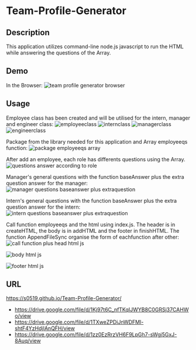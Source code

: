 # Team-Profile-Generator


## Description
This application  utilizes command-line node.js javascript to run the  HTML while answering the questions of the Array.



## Demo

In the Browser:
![team profile generator browser](https://user-images.githubusercontent.com/80322588/120901626-bc383800-c601-11eb-93ec-3a29b850b055.png)



## Usage

Employee class has been created and will be utilised for the intern, manager and engineer class:
![employeeclass](https://user-images.githubusercontent.com/80322588/120901656-e12cab00-c601-11eb-9e6e-f73013bfacfe.png)
![internclass](https://user-images.githubusercontent.com/80322588/120901662-f0135d80-c601-11eb-9974-e528ccbecb68.png)
![managerclass](https://user-images.githubusercontent.com/80322588/120901664-f275b780-c601-11eb-97e6-98191e7e5bcf.png)
![engineerclass](https://user-images.githubusercontent.com/80322588/120901666-f3a6e480-c601-11eb-9241-35624bdb2bfa.png)


Package from the library needed for this application and Array employeeqs function:
![package employeeqs array](https://user-images.githubusercontent.com/80322588/120901774-6a43e200-c602-11eb-9e22-0f3fd45c8f4b.png)


After add an employee, each role has differents questions using the Array.
![questions answer according to role](https://user-images.githubusercontent.com/80322588/120901838-bbec6c80-c602-11eb-8e41-04a254955d81.png)


Manager's general questions with the function baseAnswer plus the extra question answer for the manager:
![manager questions baseanswer plus extraquestion](https://user-images.githubusercontent.com/80322588/120901858-dd4d5880-c602-11eb-8ed6-980f7f3f76ad.png)


Intern's general questions with the function baseAnswer plus the extra question answer for the intern:
![intern questions baseanswer plus extraquestion](https://user-images.githubusercontent.com/80322588/120901896-066de900-c603-11eb-9394-51797a6922cb.png)


Call function employeeqs and the html using index.js. The header is in createHTML, the body is in addHTML and the footer in finishHTML. The function AppendFileSync organise the form of eachfunction after other:
![call function plus head html js](https://user-images.githubusercontent.com/80322588/120902054-c3604580-c603-11eb-9346-ece5a3918fd0.png)

![body html js](https://user-images.githubusercontent.com/80322588/120902076-e2f76e00-c603-11eb-84db-5048f3bcdde5.png)

![footer html js](https://user-images.githubusercontent.com/80322588/120902085-f276b700-c603-11eb-8601-307da801d650.png)


## URL
https://s0519.github.io/Team-Profile-Generator/

* https://drive.google.com/file/d/1Kj97t6C_nfTKqIJWYB8C0GRSj37CAHWo/view
* https://drive.google.com/file/d/1TXweZPDiJnWDFMl-shtF4YzHdjIAnQFH/view
* https://drive.google.com/file/d/1zz0EzRrzVH6F9LpGh7-sWgj5GxJ-8Auq/view










 

